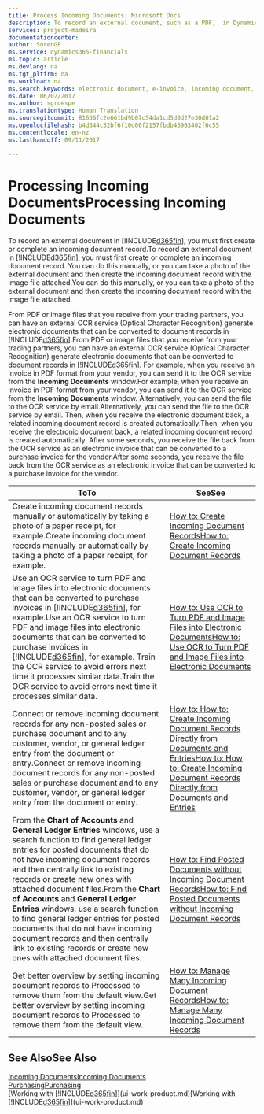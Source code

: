 ```yaml
---
title: Process Incoming Documents| Microsoft Docs
description: To record an external document, such as a PDF,  in Dynamics 365 for Financials, you first create or complete an incoming document record.
services: project-madeira
documentationcenter: 
author: SorenGP
ms.service: dynamics365-financials
ms.topic: article
ms.devlang: na
ms.tgt_pltfrm: na
ms.workload: na
ms.search.keywords: electronic document, e-invoice, incoming document, OCR, ecommerce, document exchange, import invoice
ms.date: 06/02/2017
ms.author: sgroespe
ms.translationtype: Human Translation
ms.sourcegitcommit: 81636fc2e661bd9b07c54da1cd5d0d27e30d01a2
ms.openlocfilehash: b4d344c52bf6f10d00f2157fbdb45903402f6c55
ms.contentlocale: en-nz
ms.lasthandoff: 09/11/2017

---
```

# <a name="processing-incoming-documents"></a><span data-ttu-id="7dff2-103">Processing Incoming Documents</span><span class="sxs-lookup"><span data-stu-id="7dff2-103">Processing Incoming Documents</span></span>
<span data-ttu-id="7dff2-104">To record an external document in [!INCLUDE[d365fin](includes/d365fin_md.md)], you must first create or complete an incoming document record.</span><span class="sxs-lookup"><span data-stu-id="7dff2-104">To record an external document in [!INCLUDE[d365fin](includes/d365fin_md.md)], you must first create or complete an incoming document record.</span></span> <span data-ttu-id="7dff2-105">You can do this manually, or you can take a photo of the external document and then create the incoming document record with the image file attached.</span><span class="sxs-lookup"><span data-stu-id="7dff2-105">You can do this manually, or you can take a photo of the external document and then create the incoming document record with the image file attached.</span></span>

<span data-ttu-id="7dff2-106">From PDF or image files that you receive from your trading partners, you can have an external OCR service (Optical Character Recognition) generate electronic documents that can be converted to document records in [!INCLUDE[d365fin](includes/d365fin_md.md)].</span><span class="sxs-lookup"><span data-stu-id="7dff2-106">From PDF or image files that you receive from your trading partners, you can have an external OCR service (Optical Character Recognition) generate electronic documents that can be converted to document records in [!INCLUDE[d365fin](includes/d365fin_md.md)].</span></span> <span data-ttu-id="7dff2-107">For example, when you receive an invoice in PDF format from your vendor, you can send it to the OCR service from the **Incoming Documents** window.</span><span class="sxs-lookup"><span data-stu-id="7dff2-107">For example, when you receive an invoice in PDF format from your vendor, you can send it to the OCR service from the **Incoming Documents** window.</span></span> <span data-ttu-id="7dff2-108">Alternatively, you can send the file to the OCR service by email.</span><span class="sxs-lookup"><span data-stu-id="7dff2-108">Alternatively, you can send the file to the OCR service by email.</span></span> <span data-ttu-id="7dff2-109">Then, when you receive the electronic document back, a related incoming document record is created automatically.</span><span class="sxs-lookup"><span data-stu-id="7dff2-109">Then, when you receive the electronic document back, a related incoming document record is created automatically.</span></span> <span data-ttu-id="7dff2-110">After some seconds, you receive the file back from the OCR service as an electronic invoice that can be converted to a purchase invoice for the vendor.</span><span class="sxs-lookup"><span data-stu-id="7dff2-110">After some seconds, you receive the file back from the OCR service as an electronic invoice that can be converted to a purchase invoice for the vendor.</span></span>

| <span data-ttu-id="7dff2-111">To</span><span class="sxs-lookup"><span data-stu-id="7dff2-111">To</span></span> | <span data-ttu-id="7dff2-112">See</span><span class="sxs-lookup"><span data-stu-id="7dff2-112">See</span></span> |
| --- | --- |
| <span data-ttu-id="7dff2-113">Create incoming document records manually or automatically by taking a photo of a paper receipt, for example.</span><span class="sxs-lookup"><span data-stu-id="7dff2-113">Create incoming document records manually or automatically by taking a photo of a paper receipt, for example.</span></span> |[<span data-ttu-id="7dff2-114">How to: Create Incoming Document Records</span><span class="sxs-lookup"><span data-stu-id="7dff2-114">How to: Create Incoming Document Records</span></span>](across-how-create-income-document-records.md) |
| <span data-ttu-id="7dff2-115">Use an OCR service to turn PDF and image files into electronic documents that can be converted to purchase invoices in [!INCLUDE[d365fin](includes/d365fin_md.md)], for example.</span><span class="sxs-lookup"><span data-stu-id="7dff2-115">Use an OCR service to turn PDF and image files into electronic documents that can be converted to purchase invoices in [!INCLUDE[d365fin](includes/d365fin_md.md)], for example.</span></span> <span data-ttu-id="7dff2-116">Train the OCR service to avoid errors next time it processes similar data.</span><span class="sxs-lookup"><span data-stu-id="7dff2-116">Train the OCR service to avoid errors next time it processes similar data.</span></span> |[<span data-ttu-id="7dff2-117">How to: Use OCR to Turn PDF and Image Files into Electronic Documents</span><span class="sxs-lookup"><span data-stu-id="7dff2-117">How to: Use OCR to Turn PDF and Image Files into Electronic Documents</span></span>](across-how-use-ocr-pdf-images-files.md) |
| <span data-ttu-id="7dff2-118">Connect or remove incoming document records for any non-posted sales or purchase document and to any customer, vendor, or general ledger entry from the document or entry.</span><span class="sxs-lookup"><span data-stu-id="7dff2-118">Connect or remove incoming document records for any non-posted sales or purchase document and to any customer, vendor, or general ledger entry from the document or entry.</span></span> |[<span data-ttu-id="7dff2-119">How to: How to: Create Incoming Document Records Directly from Documents and Entries</span><span class="sxs-lookup"><span data-stu-id="7dff2-119">How to: How to: Create Incoming Document Records Directly from Documents and Entries</span></span>](across-how-connect-disconnect-income-document-records.md) |
| <span data-ttu-id="7dff2-120">From the **Chart of Accounts** and **General Ledger Entries** windows, use a search function to find general ledger entries for posted documents that do not have incoming document records and then centrally link to existing records or create new ones with attached document files.</span><span class="sxs-lookup"><span data-stu-id="7dff2-120">From the **Chart of Accounts** and **General Ledger Entries** windows, use a search function to find general ledger entries for posted documents that do not have incoming document records and then centrally link to existing records or create new ones with attached document files.</span></span> |[<span data-ttu-id="7dff2-121">How to: Find Posted Documents without Incoming Document Records</span><span class="sxs-lookup"><span data-stu-id="7dff2-121">How to: Find Posted Documents without Incoming Document Records</span></span>](across-how-find-posted-documents-without-income-document-records.md) |
| <span data-ttu-id="7dff2-122">Get better overview by setting incoming document records to Processed to remove them from the default view.</span><span class="sxs-lookup"><span data-stu-id="7dff2-122">Get better overview by setting incoming document records to Processed to remove them from the default view.</span></span> |[<span data-ttu-id="7dff2-123">How to: Manage Many Incoming Document Records</span><span class="sxs-lookup"><span data-stu-id="7dff2-123">How to: Manage Many Incoming Document Records</span></span>](across-how-manage-many-income-document-records.md) |

## <a name="see-also"></a><span data-ttu-id="7dff2-124">See Also</span><span class="sxs-lookup"><span data-stu-id="7dff2-124">See Also</span></span>
[<span data-ttu-id="7dff2-125">Incoming Documents</span><span class="sxs-lookup"><span data-stu-id="7dff2-125">Incoming Documents</span></span>](across-income-documents.md)  
[<span data-ttu-id="7dff2-126">Purchasing</span><span class="sxs-lookup"><span data-stu-id="7dff2-126">Purchasing</span></span>](purchasing-manage-purchasing.md)  
<span data-ttu-id="7dff2-127">[Working with [!INCLUDE[d365fin](includes/d365fin_md.md)]](ui-work-product.md)</span><span class="sxs-lookup"><span data-stu-id="7dff2-127">[Working with [!INCLUDE[d365fin](includes/d365fin_md.md)]](ui-work-product.md)</span></span>

